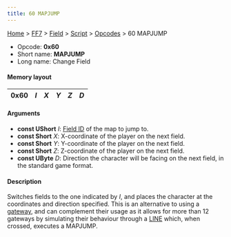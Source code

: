 ```yaml
---
title: 60 MAPJUMP
---
```


[Home](../../../../Main%20Page.md) > [FF7](../../../../FF7.md) > [Field](../../../Field.md) > [Script](../../Script.md) > [Opcodes](../Opcodes.md) > 60 MAPJUMP

-   Opcode: **0x60**
-   Short name: **MAPJUMP**
-   Long name: Change Field

#### Memory layout

| 0x60 | *I* | *X* | *Y* | *Z* | *D* |
|------|-----|-----|-----|-----|-----|

#### Arguments

-   **const UShort** *I*: [Field ID][] of the map to jump to.
-   **const Short** *X*: X-coordinate of the player on the next field.
-   **const Short** *Y*: Y-coordinate of the player on the next field.
-   **const Short** *Z*: Z-coordinate of the player on the next field.
-   **const UByte** *D*: Direction the character will be facing on the
    next field, in the standard game format.

#### Description

Switches fields to the one indicated by *I*, and places the character at
the coordinates and direction specified. This is an alternative to using
a [gateway][], and can complement their usage as it allows for more than
12 gateways by simulating their behaviour through a [LINE][] which, when
crossed, executes a MAPJUMP.

  [Field ID]: ../../Field%20List.md "wikilink"
  [gateway]: ../../3D%20Related.md "wikilink"
  [LINE]: D0%20LINE.md "wikilink"
